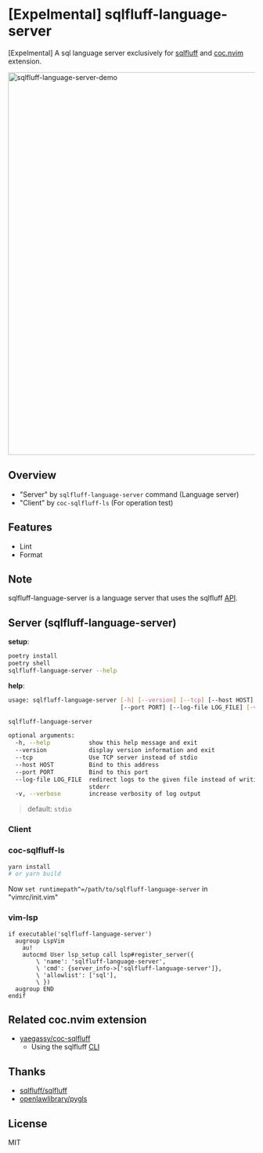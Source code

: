 # [Expelmental] sqlfluff-language-server

[Expelmental] A sql language server exclusively for [sqlfluff](https://pypi.org/project/sqlfluff/) and [coc.nvim](https://github.com/neoclide/coc.nvim) extension.

<img width="780" alt="sqlfluff-language-server-demo" src="https://user-images.githubusercontent.com/188642/118091006-40354080-b405-11eb-9e53-6cc1e768167a.gif">

## Overview

- "Server" by `sqlfluff-language-server` command (Language server)
- "Client" by `coc-sqlfluff-ls` (For operation test)

## Features

- Lint
- Format

## Note

sqlfluff-language-server is a language server that uses the sqlfluff [API](https://docs.sqlfluff.com/en/stable/api.html).

## Server (sqlfluff-language-server)

**setup**:

```sh
poetry install
poetry shell
sqlfluff-language-server --help
```

**help**:

```sh
usage: sqlfluff-language-server [-h] [--version] [--tcp] [--host HOST]
                                [--port PORT] [--log-file LOG_FILE] [-v]

sqlfluff-language-server

optional arguments:
  -h, --help           show this help message and exit
  --version            display version information and exit
  --tcp                Use TCP server instead of stdio
  --host HOST          Bind to this address
  --port PORT          Bind to this port
  --log-file LOG_FILE  redirect logs to the given file instead of writing to
                       stderr
  -v, --verbose        increase verbosity of log output
```

> default: `stdio`

### Client

### coc-sqlfluff-ls

```sh
yarn install
# or yarn build
```

Now `set runtimepath^=/path/to/sqlfluff-language-server` in "vimrc/init.vim"

### vim-lsp

```vim
if executable('sqlfluff-language-server')
  augroup LspVim
    au!
    autocmd User lsp_setup call lsp#register_server({
        \ 'name': 'sqlfluff-language-server',
        \ 'cmd': {server_info->['sqlfluff-language-server']},
        \ 'allowlist': ['sql'],
		\ })
  augroup END
endif
```

## Related coc.nvim extension

- [yaegassy/coc-sqlfluff](https://github.com/yaegassy/coc-sqlfluff)
  - Using the sqlfluff [CLI](https://docs.sqlfluff.com/en/stable/cli.html)

## Thanks

- [sqlfluff/sqlfluff](https://github.com/sqlfluff/sqlfluff)
- [openlawlibrary/pygls](https://github.com/openlawlibrary/pygls)

## License

MIT
